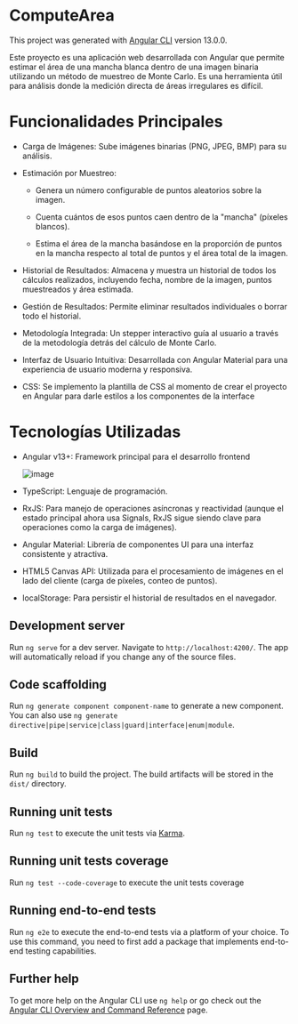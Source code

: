 # ComputeArea

This project was generated with [Angular CLI](https://github.com/angular/angular-cli) version 13.0.0.

Este proyecto es una aplicación web desarrollada con Angular que permite estimar el área de una mancha blanca dentro de una imagen binaria utilizando un método de muestreo de Monte Carlo. Es una herramienta útil para análisis donde la medición directa de áreas irregulares es difícil.

# Funcionalidades Principales
- Carga de Imágenes: Sube imágenes binarias (PNG, JPEG, BMP) para su análisis.
- Estimación por Muestreo:

  - Genera un número configurable de puntos aleatorios sobre la imagen.

  - Cuenta cuántos de esos puntos caen dentro de la "mancha" (píxeles blancos).

  - Estima el área de la mancha basándose en la proporción de puntos en la mancha respecto al total de puntos y el área total de la imagen.

- Historial de Resultados: Almacena y muestra un historial de todos los cálculos realizados, incluyendo fecha, nombre de la imagen, puntos muestreados y área estimada.

- Gestión de Resultados: Permite eliminar resultados individuales o borrar todo el historial.

- Metodología Integrada: Un stepper interactivo guía al usuario a través de la metodología detrás del cálculo de Monte Carlo.

- Interfaz de Usuario Intuitiva: Desarrollada con Angular Material para una experiencia de usuario moderna y responsiva.

- CSS: Se implemento la plantilla de CSS al momento de crear el proyecto en Angular para darle estilos a los componentes de la interface

# Tecnologías Utilizadas
- Angular v13+: Framework principal para el desarrollo frontend

  ![image](https://github.com/user-attachments/assets/183e86f5-7592-40ef-b850-e7304d4d6fe3)


- TypeScript: Lenguaje de programación.

- RxJS: Para manejo de operaciones asíncronas y reactividad (aunque el estado principal ahora usa Signals, RxJS sigue siendo clave para operaciones como la carga de imágenes).

- Angular Material: Librería de componentes UI para una interfaz consistente y atractiva.

- HTML5 Canvas API: Utilizada para el procesamiento de imágenes en el lado del cliente (carga de píxeles, conteo de puntos).

- localStorage: Para persistir el historial de resultados en el navegador.

## Development server

Run `ng serve` for a dev server. Navigate to `http://localhost:4200/`. The app will automatically reload if you change any of the source files.

## Code scaffolding

Run `ng generate component component-name` to generate a new component. You can also use `ng generate directive|pipe|service|class|guard|interface|enum|module`.

## Build

Run `ng build` to build the project. The build artifacts will be stored in the `dist/` directory.

## Running unit tests

Run `ng test` to execute the unit tests via [Karma](https://karma-runner.github.io).

## Running unit tests coverage

Run `ng test --code-coverage` to execute the unit tests coverage

## Running end-to-end tests

Run `ng e2e` to execute the end-to-end tests via a platform of your choice. To use this command, you need to first add a package that implements end-to-end testing capabilities.

## Further help

To get more help on the Angular CLI use `ng help` or go check out the [Angular CLI Overview and Command Reference](https://angular.io/cli) page.
